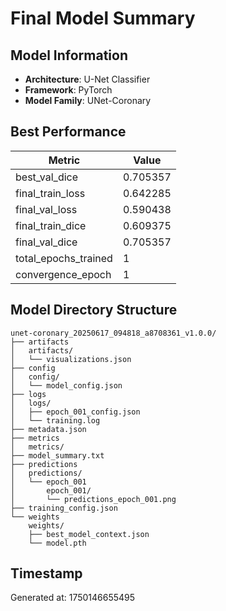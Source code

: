 # Final Model Summary

## Model Information
- **Architecture**: U-Net Classifier
- **Framework**: PyTorch
- **Model Family**: UNet-Coronary

## Best Performance
| Metric | Value |
|--------|-------|
| best_val_dice | 0.705357 |
| final_train_loss | 0.642285 |
| final_val_loss | 0.590438 |
| final_train_dice | 0.609375 |
| final_val_dice | 0.705357 |
| total_epochs_trained | 1 |
| convergence_epoch | 1 |


## Model Directory Structure
```
unet-coronary_20250617_094818_a8708361_v1.0.0/
├── artifacts
│   artifacts/
│   └── visualizations.json
├── config
│   config/
│   └── model_config.json
├── logs
│   logs/
│   ├── epoch_001_config.json
│   └── training.log
├── metadata.json
├── metrics
│   metrics/
├── model_summary.txt
├── predictions
│   predictions/
│   └── epoch_001
│       epoch_001/
│       └── predictions_epoch_001.png
├── training_config.json
└── weights
    weights/
    ├── best_model_context.json
    └── model.pth
```

## Timestamp
Generated at: 1750146655495
